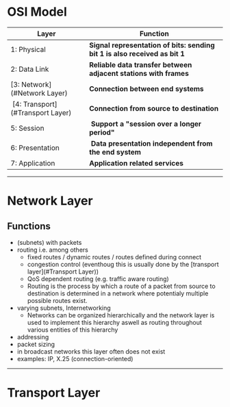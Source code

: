 OSI Model
=========

| Layer | Function |
| ----- | -------- |
| 1: Physical | **Signal representation of bits: sending bit 1 is also received as bit 1** |
| 2: Data Link | **Reliable data transfer between adjacent stations with frames** |
| [3: Network](#Network Layer) | **Connection between end systems** |
| [4: Transport](#Transport Layer) | **Connection from source to destination** |
| 5: Session | **Support a "session over a longer period"** |
| 6: Presentation | **Data presentation independent from the end system** |
| 7: Application | **Application related services** |

---

Network Layer
=============

Functions
---------
- (subnets) with packets
- routing i.e. among others
  - fixed routes / dynamic routes / routes defined during connect
  - congestion control (eventhoug this is usually done by the [transport layer](#Transport Layer))
  - QoS dependent routing (e.g. traffic aware routing)
  - Routing is the process by which a route of a packet from source to destination is determined in a network where potentialy multiple possible routes exist.
- varying subnets, Internetworking
  - Networks can be organized hierarchically and the network layer is used to implement this hierarchy aswell as routing throughout various entities of this hierarchy 
- addressing
- packet sizing
- in broadcast networks this layer often does not exist
- examples: IP, X.25 (connection-oriented)

---

Transport Layer
===============
